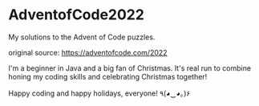 # AdventofCode2022
My solutions to the Advent of Code puzzles.

original source: https://adventofcode.com/2022


I'm a beginner in Java and a big fan of Christmas. It's real run to combine honing my coding skills and celebrating Christmas together! 

Happy coding and happy holidays, everyone! ٩(◕‿◕｡)۶
